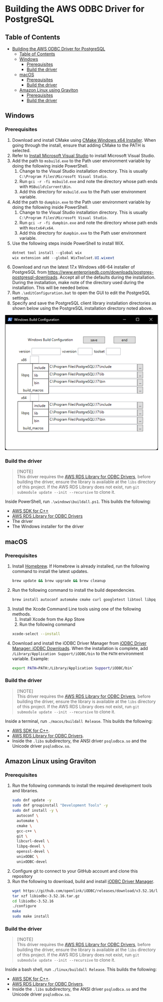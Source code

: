 # Building the AWS ODBC Driver for PostgreSQL

## Table of Contents
- [Building the AWS ODBC Driver for PostgreSQL](#building-the-aws-odbc-driver-for-postgresql)
  - [Table of Contents](#table-of-contents)
  - [Windows](#windows)
    - [Prerequisites](#prerequisites)
    - [Build the driver](#build-the-driver)
  - [macOS](#macos)
    - [Prerequisites](#prerequisites-1)
    - [Build the driver](#build-the-driver-1)
  - [Amazon Linux using Graviton](#amazon-linux-using-graviton)
    - [Prerequisites](#prerequisites-2)
    - [Build the driver](#build-the-driver-2)

## Windows

### Prerequisites
1. Download and install CMake using [CMake Windows x64 Installer](https://cmake.org/download/). When going through the install, ensure that adding CMake to the PATH is selected.
1. Refer to [Install Microsoft Visual Studio](https://github.com/aws/aws-rds-odbc/blob/main/docs/InstallMicrosoftVisualStudio.md) to install Microsoft Visual Studio.
1. Add the path to `msbuild.exe` to the Path user environment variable by doing the following inside PowerShell.
    1. Change to the Visual Studio installation directory.
       This is usually `C:\Program Files\Microsoft Visual Studio`.
    1. Run `gci -r -fi msbuild.exe` and note the directory whose path ends with `MSBuild\Current\Bin`.
    1. Add this directory for `msbuild.exe` to the Path user environment variable.
1. Add the path to `dumpbin.exe` to the Path user environment variable by doing the following inside PowerShell.
    1. Change to the Visual Studio installation directory.
    This is usually `C:\Program Files\Microsoft Visual Studio`.
    1. Run `gci -r -fi dumpbin.exe` and note the directory whose path ends with `Hostx64\x64`.
    1. Add this directory for `dumpbin.exe` to the Path user environment variable.
1. Use the following steps inside PowerShell to install WiX.
   ```PowerShell
   dotnet tool install --global wix
   wix extension add --global WixToolset.UI.wixext
   ```
1. Download and run the latest 17.x Windows x86-64 installer of PostgreSQL from https://www.enterprisedb.com/downloads/postgres-postgresql-downloads. Accept all of the defaults during the installation. During the installation, make note of the directory used during the installation. This will be needed below.
1. Run `.\editConfiguration.bat` to open the GUI to edit the PostgreSQL settings.
1. Specify and save the PostgreSQL client library installation directories as shown below using the PostgreSQL installation directory noted above.

![Configure PostgreSQL directories](../img/ConfigurePostgreSQLDirectories.png?raw=true "Configure PostgreSQL directories")

### Build the driver
> [!NOTE]\
> This driver requires the [AWS RDS Library for ODBC Drivers](https://github.com/aws/aws-rds-odbc), before building the driver, ensure the library is available at the `libs` directory of this project.
> If the AWS RDS Library does not exist, run `git submodule update --init --recursive` to clone it.

Inside PowerShell, run `.\windows\buildall.ps1`. This builds the following:
- [AWS SDK for C++](https://github.com/aws/aws-sdk-cpp)
- [AWS RDS Library for ODBC Drivers](https://github.com/aws/aws-rds-odbc)
- The driver
- The Windows installer for the driver

## macOS

### Prerequisites
1. Install [Homebrew](https://brew.sh/). If Homebrew is already installed, run the following command to install the latest updates.
   ```bash
   brew update && brew upgrade && brew cleanup
   ```
1. Run the following command to install the build dependencies.
   ```bash
   brew install autoconf automake cmake curl googletest libtool libpq unixodbc zlib
   ```
1. Install the Xcode Command Line tools using one of the following methods.
   1. Install Xcode from the App Store
   1. Run the following command
   ```bash
   xcode-select --install
   ```
1. Download and install the iODBC Driver Manager from
   [iODBC Driver Manager: iODBC Downloads](https://www.iodbc.org/wiki/iodbcWiki/Downloads). When the installation is complete, add `/Library/Application Support/iODBC/bin` to the `PATH` environment variable.
   Example:
   ```Bash
   export PATH=PATH:/Library/Application Support/iODBC/bin`
   ```

### Build the driver
> [!NOTE]\
> This driver requires the [AWS RDS Library for ODBC Drivers](https://github.com/aws/aws-rds-odbc), before building the driver, ensure the library is available at the `libs` directory of this project.
> If the AWS RDS Library does not exist, run `git submodule update --init --recursive` to clone it.

Inside a terminal, run `./macos/buildall Release`. This builds the following:
- [AWS SDK for C++](https://github.com/aws/aws-sdk-cpp).
- [AWS RDS Library for ODBC Drivers](https://github.com/aws/aws-rds-odbc).
- Inside the `.libs` subdirectory, the ANSI driver `psqlodbca.so` and the Unicode driver `psqlodbcw.so`.

## Amazon Linux using Graviton
### Prerequisites
1. Run the following commands to install the required development tools and libraries.
   ```bash
   sudo dnf update -y
   sudo dnf groupinstall "Development Tools" -y
   sudo dnf install -y \
     autoconf \
     automake \
     cmake \
     gcc-c++ \
     git \
     libcurl-devel \
     libpq-devel \
     openssl-devel \
     unixODBC \
     unixODBC-devel
   ```
1. Configure git to connect to your GitHub account and clone this repository
1. Run the following to download, build and install [iODBC Driver Manager](https://github.com/openlink/iODBC).
   ```bash
   wget https://github.com/openlink/iODBC/releases/download/v3.52.16/libiodbc-3.52.16.tar.gz
   tar xzf libiodbc-3.52.16.tar.gz
   cd libiodbc-3.52.16
   ./configure
   make
   sudo make install
   ```
   
### Build the driver
> [!NOTE]\
> This driver requires the [AWS RDS Library for ODBC Drivers](https://github.com/aws/aws-rds-odbc), before building the driver, ensure the library is available at the `libs` directory of this project.
> If the AWS RDS Library does not exist, run `git submodule update --init --recursive` to clone it.

Inside a bash shell, run `./linux/buildall Release`. This builds the following:
- [AWS SDK for C++](https://github.com/aws/aws-sdk-cpp).
- [AWS RDS Library for ODBC Drivers](https://github.com/aws/aws-rds-odbc).
- Inside the `.libs` subdirectory, the ANSI driver `psqlodbca.so` and the Unicode driver `psqlodbcw.so`.
